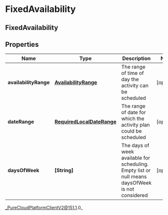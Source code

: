 # FixedAvailability

## FixedAvailability

## Properties

|Name | Type | Description | Notes|
|------------ | ------------- | ------------- | -------------|
| **availabilityRange** | [**AvailabilityRange**](AvailabilityRange) | The range of time of day the activity can be scheduled | [optional] |
| **dateRange** | [**RequiredLocalDateRange**](RequiredLocalDateRange) | The range of date for which the activity plan could be scheduled | [optional] |
| **daysOfWeek** | **[String]** | The days of week available for scheduling. Empty list or null means daysOfWeek is not considered | [optional] |



_PureCloudPlatformClientV2@151.1.0_
